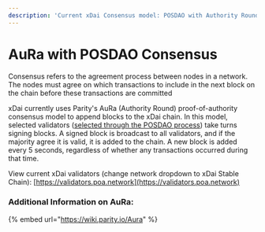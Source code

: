 ```yaml
---
description: 'Current xDai Consensus model: POSDAO with Authority Round Consensus'
---
```


# AuRa with POSDAO Consensus

Consensus refers to the agreement process between nodes in a network. The nodes must agree on which transactions to include in the next block on the chain before these transactions are committed

xDai currently uses Parity's AuRa \(Authority Round\) proof-of-authority consensus model to append blocks to the xDai chain. In this model, selected validators \([selected through the POSDAO process](posdao-proof-of-stake-decentralized-autonomous-organization.md)\) take turns signing blocks. A signed block is broadcast to all validators, and if the majority agree it is valid, it is added to the chain. A new block is added every 5 seconds, regardless of whether any transactions occurred during that time. 

View current xDai validators \(change network dropdown to xDai Stable Chain\): [https://validators.poa.network](https://validators.poa.network)

### Additional Information on AuRa:

{% embed url="https://wiki.parity.io/Aura" %}

